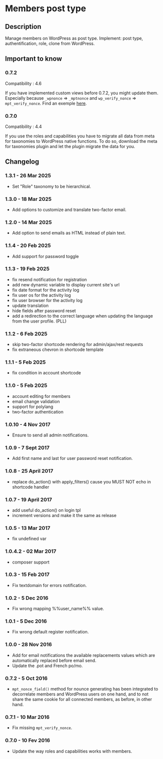 # Members post type #

## Description ##

Manage members on WordPress as post type. Implement: post type, authentification, role, clone from WordPress.

## Important to know ##

### 0.7.2
Compatibility : 4.6

If you have implemented custom views before 0.7.2, you might update them. Especially because `_wpnonce` => `_mptnonce` and `wp_verify_nonce` => `mpt_verify_nonce`. Find an exemple [here](https://github.com/BeAPI/members-post-type/commit/2562b7e79feebf09967a2f964f3144e8f6d10930#diff-fac5c1b7350b8f3af605e75406b9c751).

### 0.7.0
Compatibility : 4.4

If you use the roles and capabilities you have to migrate all data from meta for taxonomies to WordPress native functions.
To do so, download the meta for taxonomies plugin and let the plugin migrate the data for you.

## Changelog ##
### 1.3.1 - 26 Mar 2025
* Set "Role" taxonomy to be hierarchical.

### 1.3.0 - 18 Mar 2025
* Add options to customize and translate two-factor email.

### 1.2.0 - 14 Mar 2025
* Add option to send emails as HTML instead of plain text.

### 1.1.4 - 20 Feb 2025
* Add support for password toggle

### 1.1.3 - 19 Feb 2025
* fix resend notification for registration
* add new dynamic variable to display current site's url
* fix date format for the activity log
* fix user os for the activity log
* fix user browser for the activity log
* update translation
* hide fields after password reset
* add a redirection to the correct language when updating the language from the user profile. (PLL)

### 1.1.2 - 6 Feb 2025
* skip two-factor shortcode rendering for admin/ajax/rest requests
* fix extraneous chevron in shortcode template

### 1.1.1 - 5 Feb 2025
* fix condition in account shortcode

### 1.1.0 - 5 Feb 2025
* account editing for members
* email change validation
* support for polylang
* two-factor authentication

### 1.0.10 - 4 Nov 2017
* Ensure to send all admin notifications.

### 1.0.9 - 7 Sept 2017
* Add first name and last for user password reset notification.

### 1.0.8 - 25 April 2017
* replace do_action() with apply_filters() cause you MUST NOT echo in shortcode handler

### 1.0.7 - 19 April 2017
* add useful do_action() on login tpl
* increment versions and make it the same as release

### 1.0.5 - 13 Mar 2017
* fix undefined var

### 1.0.4.2 - 02 Mar 2017
* composer support

### 1.0.3 - 15 Feb 2017
* Fix textdomain for errors notification.

### 1.0.2 - 5 Dec 2016
* Fix wrong mapping %%user_name%% value.

### 1.0.1 - 5 Dec 2016
* Fix wrong default register notification.

### 1.0.0 - 28 Nov 2016
* Add for email notifications the available replacements values which are automatically replaced before email send.
* Update the .pot and French po/mo.

### 0.7.2 - 5 Oct 2016
* `mpt_nonce_field()` method for nounce generating has been integrated to decorrelate members and WordPress users on one hand, and to not share the same cookie for all connected members, as before, in other hand.

### 0.7.1 - 10 Mar 2016
* Fix missing `mpt_verify_nonce`.

### 0.7.0 - 10 Fev 2016
* Update the way roles and capabilities works with members.
